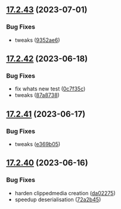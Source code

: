 ## [17.2.43](https://github.com/phandcock/GrampsView/compare/v17.2.42...v17.2.43) (2023-07-01)


### Bug Fixes

* tweaks ([9352ae6](https://github.com/phandcock/GrampsView/commit/9352ae68af1d022b9db47bdb08ac89962877f345))



## [17.2.42](https://github.com/phandcock/GrampsView/compare/v17.2.41...v17.2.42) (2023-06-18)


### Bug Fixes

* fix whats new test ([0c7f35c](https://github.com/phandcock/GrampsView/commit/0c7f35cf1b8f7eeeea9b07b6cee6cf4708dd269f))
* tweaks ([87a8738](https://github.com/phandcock/GrampsView/commit/87a8738f31611236f5ad4896c90075e52c094e36))



## [17.2.41](https://github.com/phandcock/GrampsView/compare/v17.2.40...v17.2.41) (2023-06-17)


### Bug Fixes

* tweaks ([e369b05](https://github.com/phandcock/GrampsView/commit/e369b059501840c60455587d8b8d81d76bad3b9b))



## [17.2.40](https://github.com/phandcock/GrampsView/compare/v17.2.39...v17.2.40) (2023-06-16)


### Bug Fixes

* harden clippedmedia creation ([da02275](https://github.com/phandcock/GrampsView/commit/da02275147ea27a6ae0d28d6f0ca7bcb27d31d69))
* speedup deserialisation ([72a2b45](https://github.com/phandcock/GrampsView/commit/72a2b457758101c153bab66c52684453ec234608))




